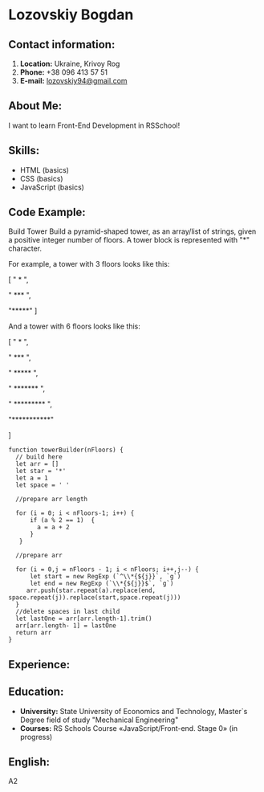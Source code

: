 # Lozovskiy Bogdan
## Contact information:
1. **Location:** Ukraine, Krivoy Rog
2. **Phone:** +38 096 413 57 51
3. **E-mail:** lozovskiy94@gmail.com
## About Me:
I want to learn Front-End Development in RSSchool!
## Skills:
* HTML (basics)
* CSS (basics)
* JavaScript (basics)
## Code Example:
Build Tower
Build a pyramid-shaped tower, as an array/list of strings, given a positive integer number of floors. A tower block is represented with "*" character.

For example, a tower with 3 floors looks like this:

[
  "  *  ",
  
  " *** ", 
  
  "*****"
]

And a tower with 6 floors looks like this:

[
  "     *     ", 
  
  "    ***    ", 
  
  "   *****   ", 
  
  "  *******  ", 
  
  " ********* ", 
  
  "***********"
  
]
``` 
function towerBuilder(nFloors) {
  // build here
  let arr = []
  let star = '*'
  let a = 1
  let space = ' '
  
  //prepare arr length
  
  for (i = 0; i < nFloors-1; i++) { 
      if (a % 2 == 1)  {
        a = a + 2    
      }
   }
   
  //prepare arr
  
  for (i = 0,j = nFloors - 1; i < nFloors; i++,j--) {
      let start = new RegExp (`^\\*{${j}}`, `g`)
      let end = new RegExp (`\\*{${j}}$`, `g`)
     arr.push(star.repeat(a).replace(end, space.repeat(j)).replace(start,space.repeat(j)))
  }
  //delete spaces in last child
  let lastOne = arr[arr.length-1].trim()
  arr[arr.length- 1] = lastOne
  return arr
}
```
## Experience:
## Education:
* **University:** State University of Economics and Technology, Master`s Degree field of study "Mechanical Engineering"
* **Courses:** RS Schools Course «JavaScript/Front-end. Stage 0» (in progress)
## English:
A2 
